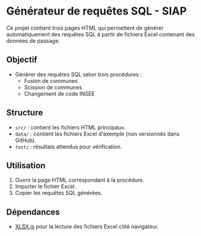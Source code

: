 # Générateur de requêtes SQL - SIAP

Ce projet contient trois pages HTML qui permettent de générer automatiquement des requêtes SQL à partir de fichiers Excel contenant des données de passage.

## Objectif

- Générer des requêtes SQL selon trois procédures :
  - Fusion de communes
  - Scission de communes
  - Changement de code INSEE

## Structure

- `src/` : contient les fichiers HTML principaux.
- `data/` : contient les fichiers Excel d'exemple (non versionnés dans GitHub).
- `test/` : résultats attendus pour vérification.

## Utilisation

1. Ouvrir la page HTML correspondant à la procédure.
2. Importer le fichier Excel.
3. Copier les requêtes SQL générées.

## Dépendances

- [XLSX.js](https://github.com/SheetJS/sheetjs) pour la lecture des fichiers Excel côté navigateur.
